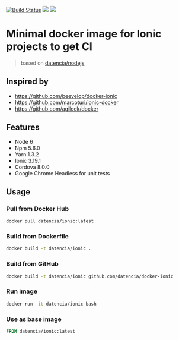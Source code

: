 [![Build Status](https://travis-ci.org/datencia/docker-ionic.svg?branch=master)](https://travis-ci.org/datencia/docker-ionic) [![](https://images.microbadger.com/badges/image/datencia/ionic.svg)](https://microbadger.com/images/datencia/ionic) [![](https://images.microbadger.com/badges/version/datencia/ionic.svg)](https://microbadger.com/images/datencia/ionic)

# Minimal docker image for Ionic projects to get CI

> based on [datencia/nodejs](https://hub.docker.com/r/datencia/nodejs/)

## Inspired by

- https://github.com/beevelop/docker-ionic
- https://github.com/marcoturi/ionic-docker
- https://github.com/agileek/docker

## Features

- Node 6
- Npm 5.6.0
- Yarn 1.3.2
- Ionic 3.19.1
- Cordova 8.0.0
- Google Chrome Headless for unit tests

## Usage

### Pull from Docker Hub

```bash
docker pull datencia/ionic:latest
```

### Build from Dockerfile

```bash
docker build -t datencia/ionic .
```

### Build from GitHub

```bash
docker build -t datencia/ionic github.com/datencia/docker-ionic
```

### Run image

```bash
docker run -it datencia/ionic bash
```

### Use as base image

```Dockerfile
FROM datencia/ionic:latest
```
